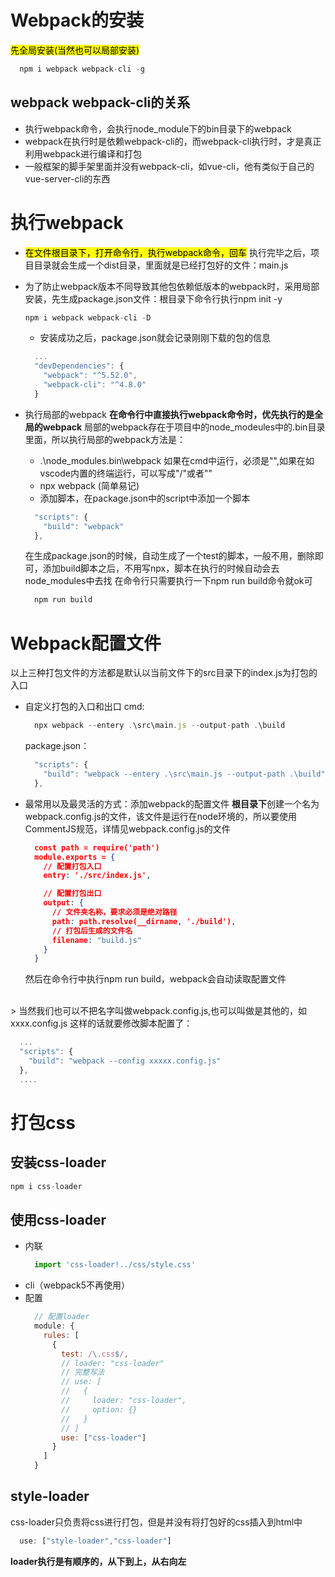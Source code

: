 # Webpack的安装

<mark>先全局安装(当然也可以局部安装)</mark>

```js
  npm i webpack webpack-cli -g
```

## webpack webpack-cli的关系
- 执行webpack命令，会执行node_module下的bin目录下的webpack
- webpack在执行时是依赖webpack-cli的，而webpack-cli执行时，才是真正利用webpack进行编译和打包
- 一般框架的脚手架里面并没有webpack-cli，如vue-cli，他有类似于自己的vue-server-cli的东西

# 执行webpack
- <mark>在文件根目录下，打开命令行，执行webpack命令，回车</mark>
执行完毕之后，项目目录就会生成一个dist目录，里面就是已经打包好的文件：main.js

- 为了防止webpack版本不同导致其他包依赖低版本的webpack时，采用局部安装，先生成package.json文件：根目录下命令行执行npm init -y
  ```js
  npm i webpack webpack-cli -D
  ```

  - 安装成功之后，package.json就会记录刚刚下载的包的信息
  
  ```js
    ...
    "devDependencies": {
      "webpack": "^5.52.0",
      "webpack-cli": "^4.8.0"
    }
  ```

- 执行局部的webpack
  **在命令行中直接执行webpack命令时，优先执行的是全局的webpack**
  局部的webpack存在于项目中的node_modeules中的.bin目录里面，所以执行局部的webpack方法是：
  - .\node_modules\.bin\webpack
  如果在cmd中运行，必须是"\",如果在如vscode内置的终端运行，可以写成"/"或者"\"
  - npx webpack (简单易记)
  - 添加脚本，在package.json中的script中添加一个脚本
  ```js
    "scripts": {
      "build": "webpack"
    },
  ```
  在生成package.json的时候，自动生成了一个test的脚本，一般不用，删除即可，添加build脚本之后，不用写npx，脚本在执行的时候自动会去node_modules中去找
  在命令行只需要执行一下npm run build命令就ok可
  ```js
    npm run build
  ```

# Webpack配置文件
以上三种打包文件的方法都是默认以当前文件下的src目录下的index.js为打包的入口
- 自定义打包的入口和出口
  cmd:
  ```js
    npx webpack --entery .\src\main.js --output-path .\build
  ```

  package.json：
  ```js
    "scripts": {
      "build": "webpack --entery .\src\main.js --output-path .\build"
    },
  ```

- 最常用以及最灵活的方式：添加webpack的配置文件
  **根目录下**创建一个名为webpack.config.js的文件，该文件是运行在node环境的，所以要使用CommentJS规范，详情见webpack.config.js的文件

  ```json
    const path = require('path')
    module.exports = {
      // 配置打包入口
      entry: './src/index.js',

      // 配置打包出口
      output: {
        // 文件夹名称，要求必须是绝对路径
        path: path.resolve(__dirname, './build'),
        // 打包后生成的文件名
        filename: "build.js"
      }
    }
  ```

  然后在命令行中执行npm run build，webpack会自动读取配置文件
<br/>
  > 当然我们也可以不把名字叫做webpack.config.js,也可以叫做是其他的，如xxxx.config.js
  这样的话就要修改脚本配置了：

  ```js
    ...
    "scripts": {
      "build": "webpack --config xxxxx.config.js"
    },
    ....
  ```


# 打包css
## 安装css-loader
```js
npm i css-loader
```

## 使用css-loader
- 内联
  ```js
    import 'css-loader!../css/style.css'
  ```
- cli（webpack5不再使用）
- 配置
  ```js
    // 配置loader
    module: {
      rules: [
        {
          test: /\.css$/,
          // loader: "css-loader"
          // 完整写法
          // use: [
          //   {
          //     loader: "css-loader",
          //     option: {}
          //   }
          // ]
          use: ["css-loader"]
        }
      ]
    }
  ```

## style-loader
css-loader只负责将css进行打包，但是并没有将打包好的css插入到html中
```js
  use: ["style-loader","css-loader"]
```

**loader执行是有顺序的，从下到上，从右向左**